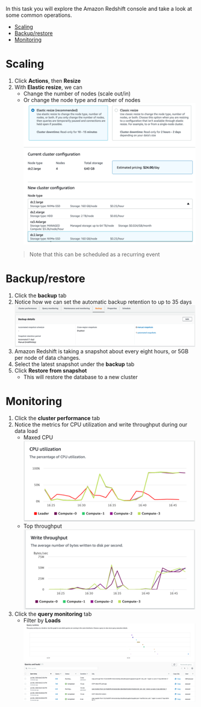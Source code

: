 In this task you will explore the Amazon Redshift console and take a look at some common operations.

- [Scaling](#scaling)
- [Backup/restore](#backuprestore)
- [Monitoring](#monitoring)

# Scaling

1. Click **Actions**, then **Resize**
2. With **Elastic resize**, we can
   * Change the number of nodes (scale out/in)
   * Or change the node type and number of nodes
   ![elastic-resize](images/elastic-resize.png)
   > Note that this can be scheduled as a recurring event

# Backup/restore

1. Click the **backup** tab
2. Notice how we can set the automatic backup retention to up to 35 days
   ![auto-backup](images/auto-backup.png)
3. Amazon Redshift is taking a snapshot about every eight hours, or 5GB per node of data changes.
4. Select the latest snapshot under the **backup** tab
5. Click **Restore from snapshot**
   * This will restore the database to a new cluster

# Monitoring

1. Click the **cluster performance** tab
2. Notice the metrics for CPU utilization and write throughput during our data load
   * Maxed CPU
   ![cpu](images/cpu.png)
   * Top throughput
   ![](images/write-throughput.png)
3. Click the **query monitoring** tab
   * Filter by **Loads**
   ![load-status](images/load-status.png)